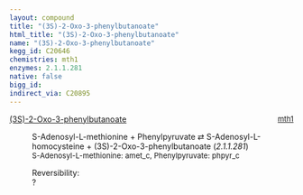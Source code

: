 ```yaml
---
layout: compound
title: "(3S)-2-Oxo-3-phenylbutanoate"
html_title: "(3S)-2-Oxo-3-phenylbutanoate"
name: "(3S)-2-Oxo-3-phenylbutanoate"
kegg_id: C20646
chemistries: mth1
enzymes: 2.1.1.281
native: false
bigg_id:
indirect_via: C20895
---
```

<dl><dt class='rs-product'><a href='{{ site.url }}{{ site.baseurl }}/compounds/C20646' class='link-dark' data-bs-toggle='tooltip' data-bs-html='true' data-bs-title='KEGG: C20646'>(3S)-2-Oxo-3-phenylbutanoate</a><span style='float: right; max-width: 40%'><a href='{{ site.url }}{{ site.baseurl }}/chemistries/mth1' class='link-dark opacity-50' style='font-size: small; word-wrap: anywhere;'>mth1</a></span></dt><dd><p>S-Adenosyl-L-methionine + Phenylpyruvate &#8644; S-Adenosyl-L-homocysteine + (3S)-2-Oxo-3-phenylbutanoate (<i>2.1.1.281</i>)<br /><span style='font-size: small;'><span data-bs-toggle='tooltip' data-bs-html='true' data-bs-title='KEGG: C00019'>S-Adenosyl-L-methionine</span>: amet_c, <span data-bs-toggle='tooltip' data-bs-html='true' data-bs-title='KEGG: C00166'>Phenylpyruvate</span>: phpyr_c</span><br /><div class="reversibility_info">Reversibility: <div class="progress"><div class="progress-bar bg-light" role="progressbar" style="width: 100%" aria-valuenow="0" aria-valuemin="0" aria-valuemax="100"></div></div><span>?</span><div class="progress"><div class="progress-bar bg-light" role="progressbar" style="width: 100%" aria-valuenow="0" aria-valuemin="0" aria-valuemax="10"></div></div></div></p><dl></dl></dd></dl>